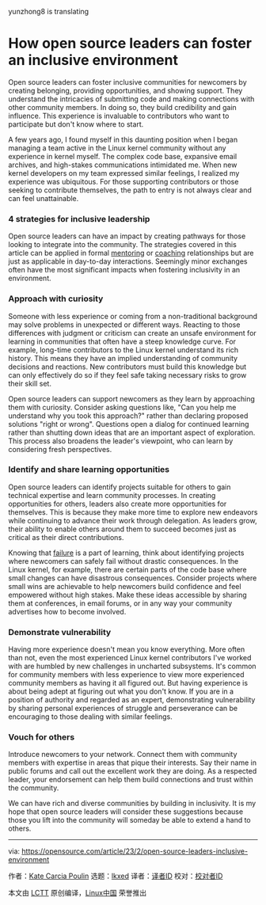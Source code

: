 [#]: subject: "How open source leaders can foster an inclusive environment"
[#]: via: "https://opensource.com/article/23/2/open-source-leaders-inclusive-environment"
[#]: author: "Kate Carcia Poulin https://opensource.com/users/kcarcia"
[#]: collector: "lkxed"
[#]: translator: " "
[#]: reviewer: " "
[#]: publisher: " "
[#]: url: " "
yunzhong8 is translating

How open source leaders can foster an inclusive environment
======

Open source leaders can foster inclusive communities for newcomers by creating belonging, providing opportunities, and showing support. They understand the intricacies of submitting code and making connections with other community members. In doing so, they build credibility and gain influence. This experience is invaluable to contributors who want to participate but don't know where to start.

A few years ago, I found myself in this daunting position when I began managing a team active in the Linux kernel community without any experience in kernel myself. The complex code base, expansive email archives, and high-stakes communications intimidated me. When new kernel developers on my team expressed similar feelings, I realized my experience was ubiquitous. For those supporting contributors or those seeking to contribute themselves, the path to entry is not always clear and can feel unattainable.

### 4 strategies for inclusive leadership

Open source leaders can have an impact by creating pathways for those looking to integrate into the community. The strategies covered in this article can be applied in formal [mentoring][1] or [coaching][2] relationships but are just as applicable in day-to-day interactions. Seemingly minor exchanges often have the most significant impacts when fostering inclusivity in an environment.

### Approach with curiosity

Someone with less experience or coming from a non-traditional background may solve problems in unexpected or different ways. Reacting to those differences with judgment or criticism can create an unsafe environment for learning in communities that often have a steep knowledge curve. For example, long-time contributors to the Linux kernel understand its rich history. This means they have an implied understanding of community decisions and reactions. New contributors must build this knowledge but can only effectively do so if they feel safe taking necessary risks to grow their skill set.

Open source leaders can support newcomers as they learn by approaching them with curiosity. Consider asking questions like, "Can you help me understand why you took this approach?" rather than declaring proposed solutions "right or wrong". Questions open a dialog for continued learning rather than shutting down ideas that are an important aspect of exploration. This process also broadens the leader's viewpoint, who can learn by considering fresh perspectives.

### Identify and share learning opportunities

Open source leaders can identify projects suitable for others to gain technical expertise and learn community processes. In creating opportunities for others, leaders also create more opportunities for themselves. This is because they make more time to explore new endeavors while continuing to advance their work through delegation. As leaders grow, their ability to enable others around them to succeed becomes just as critical as their direct contributions.

Knowing that [failure][3] is a part of learning, think about identifying projects where newcomers can safely fail without drastic consequences. In the Linux kernel, for example, there are certain parts of the code base where small changes can have disastrous consequences. Consider projects where small wins are achievable to help newcomers build confidence and feel empowered without high stakes. Make these ideas accessible by sharing them at conferences, in email forums, or in any way your community advertises how to become involved.

### Demonstrate vulnerability

Having more experience doesn't mean you know everything. More often than not, even the most experienced Linux kernel contributors I've worked with are humbled by new challenges in uncharted subsystems. It's common for community members with less experience to view more experienced community members as having it all figured out. But having experience is about being adept at figuring out what you don't know. If you are in a position of authority and regarded as an expert, demonstrating vulnerability by sharing personal experiences of struggle and perseverance can be encouraging to those dealing with similar feelings.

### Vouch for others

Introduce newcomers to your network. Connect them with community members with expertise in areas that pique their interests. Say their name in public forums and call out the excellent work they are doing. As a respected leader, your endorsement can help them build connections and trust within the community.

We can have rich and diverse communities by building in inclusivity. It is my hope that open source leaders will consider these suggestions because those you lift into the community will someday be able to extend a hand to others.

--------------------------------------------------------------------------------

via: https://opensource.com/article/23/2/open-source-leaders-inclusive-environment

作者：[Kate Carcia Poulin][a]
选题：[lkxed][b]
译者：[译者ID](https://github.com/译者ID)
校对：[校对者ID](https://github.com/校对者ID)

本文由 [LCTT](https://github.com/LCTT/TranslateProject) 原创编译，[Linux中国](https://linux.cn/) 荣誉推出

[a]: https://opensource.com/users/kcarcia
[b]: https://github.com/lkxed
[1]: https://opensource.com/article/22/8/mentoring-power-multiplier
[2]: https://enterprisersproject.com/article/2021/4/it-leadership-how-to-coach?intcmp=7013a000002qLH8AAM
[3]: https://opensource.com/article/20/11/normalize-failure

